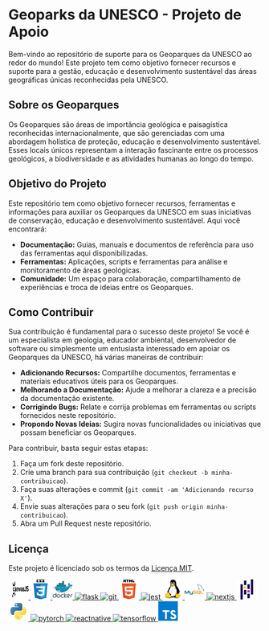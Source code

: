 # Geoparks da UNESCO - Projeto de Apoio

Bem-vindo ao repositório de suporte para os Geoparques da UNESCO ao redor do mundo! Este projeto tem como objetivo fornecer recursos e suporte para a gestão, educação e desenvolvimento sustentável das áreas geográficas únicas reconhecidas pela UNESCO.

## Sobre os Geoparques

Os Geoparques são áreas de importância geológica e paisagística reconhecidas internacionalmente, que são gerenciadas com uma abordagem holística de proteção, educação e desenvolvimento sustentável. Esses locais únicos representam a interação fascinante entre os processos geológicos, a biodiversidade e as atividades humanas ao longo do tempo.

## Objetivo do Projeto

Este repositório tem como objetivo fornecer recursos, ferramentas e informações para auxiliar os Geoparques da UNESCO em suas iniciativas de conservação, educação e desenvolvimento sustentável. Aqui você encontrará:

- **Documentação:** Guias, manuais e documentos de referência para uso das ferramentas aqui disponibilizadas.
- **Ferramentas:** Aplicações, scripts e ferramentas para análise e monitoramento de áreas geológicas.
- **Comunidade:** Um espaço para colaboração, compartilhamento de experiências e troca de ideias entre os Geoparques.

## Como Contribuir

Sua contribuição é fundamental para o sucesso deste projeto! Se você é um especialista em geologia, educador ambiental, desenvolvedor de software ou simplesmente um entusiasta interessado em apoiar os Geoparques da UNESCO, há várias maneiras de contribuir:

- **Adicionando Recursos:** Compartilhe documentos, ferramentas e materiais educativos úteis para os Geoparques.
- **Melhorando a Documentação:** Ajude a melhorar a clareza e a precisão da documentação existente.
- **Corrigindo Bugs:** Relate e corrija problemas em ferramentas ou scripts fornecidos neste repositório.
- **Propondo Novas Ideias:** Sugira novas funcionalidades ou iniciativas que possam beneficiar os Geoparques.

Para contribuir, basta seguir estas etapas:

1. Faça um fork deste repositório.
2. Crie uma branch para sua contribuição (`git checkout -b minha-contribuicao`).
3. Faça suas alterações e commit (`git commit -am 'Adicionando recurso X'`).
4. Envie suas alterações para o seu fork (`git push origin minha-contribuicao`).
5. Abra um Pull Request neste repositório.

## Licença

Este projeto é licenciado sob os termos da [Licença MIT](LICENSE).

<p align="left">
    <a href="https://canvasjs.com" target="_blank" rel="noreferrer">
        <img src="https://raw.githubusercontent.com/Hardik0307/Hardik0307/master/assets/canvasjs-charts.svg" alt="canvasjs" width="40" height="40"/>
    </a>
    <a href="https://www.w3schools.com/css/" target="_blank" rel="noreferrer">
        <img src="https://raw.githubusercontent.com/devicons/devicon/master/icons/css3/css3-original-wordmark.svg" alt="css3" width="40" height="40"/> 
    </a> 
    <a href="https://www.docker.com/" target="_blank" rel="noreferrer">
        <img src="https://raw.githubusercontent.com/devicons/devicon/master/icons/docker/docker-original-wordmark.svg" alt="docker" width="40" height="40"/>
    </a>
    <a href="https://flask.palletsprojects.com/" target="_blank" rel="noreferrer">
        <img src="https://www.vectorlogo.zone/logos/pocoo_flask/pocoo_flask-icon.svg" alt="flask" width="40" height="40"/>
    </a>
    <a href="https://git-scm.com/" target="_blank" rel="noreferrer">
        <img src="https://www.vectorlogo.zone/logos/git-scm/git-scm-icon.svg" alt="git" width="40" height="40"/>
    </a>
    <a href="https://www.w3.org/html/" target="_blank" rel="noreferrer">
        <img src="https://raw.githubusercontent.com/devicons/devicon/master/icons/html5/html5-original-wordmark.svg" alt="html5" width="40" height="40"/>
    </a>
    <a href="https://jestjs.io" target="_blank" rel="noreferrer">
        <img src="https://www.vectorlogo.zone/logos/jestjsio/jestjsio-icon.svg" alt="jest" width="40" height="40"/>
    </a>
    <a href="https://www.linux.org/" target="_blank" rel="noreferrer">
        <img src="https://raw.githubusercontent.com/devicons/devicon/master/icons/linux/linux-original.svg" alt="linux" width="40" height="40"/>
    </a>
    <a href="https://www.mysql.com/" target="_blank" rel="noreferrer">
        <img src="https://raw.githubusercontent.com/devicons/devicon/master/icons/mysql/mysql-original-wordmark.svg" alt="mysql" width="40" height="40"/>
    </a>
    <a href="https://nextjs.org/" target="_blank" rel="noreferrer">
        <img src="https://cdn.worldvectorlogo.com/logos/nextjs-2.svg" alt="nextjs" width="40" height="40"/>
    </a>
    <a href="https://pandas.pydata.org/" target="_blank" rel="noreferrer">
        <img src="https://raw.githubusercontent.com/devicons/devicon/2ae2a900d2f041da66e950e4d48052658d850630/icons/pandas/pandas-original.svg" alt="pandas" width="40" height="40"/>
    </a>
    <a href="https://www.python.org" target="_blank" rel="noreferrer">
        <img src="https://raw.githubusercontent.com/devicons/devicon/master/icons/python/python-original.svg" alt="python" width="40" height="40"/>
    </a>
    <a href="https://pytorch.org/" target="_blank" rel="noreferrer">
        <img src="https://www.vectorlogo.zone/logos/pytorch/pytorch-icon.svg" alt="pytorch" width="40" height="40"/>
    </a>
    <a href="https://reactnative.dev/" target="_blank" rel="noreferrer">
        <img src="https://reactnative.dev/img/header_logo.svg" alt="reactnative" width="40" height="40"/>
    </a>
    <a href="https://www.tensorflow.org" target="_blank" rel="noreferrer">
        <img src="https://www.vectorlogo.zone/logos/tensorflow/tensorflow-icon.svg" alt="tensorflow" width="40" height="40"/>
    </a>
    <a href="https://www.typescriptlang.org/" target="_blank" rel="noreferrer">
        <img src="https://raw.githubusercontent.com/devicons/devicon/master/icons/typescript/typescript-original.svg" alt="typescript" width="40" height="40"/>
    </a>
</p>
